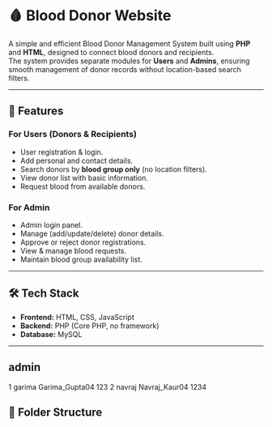 # 🩸 Blood Donor Website

A simple and efficient Blood Donor Management System built using **PHP** and **HTML**, designed to connect blood donors and recipients.  
The system provides separate modules for **Users** and **Admins**, ensuring smooth management of donor records without location-based search filters.

---

## 📌 Features

### **For Users (Donors & Recipients)**
- User registration & login.
- Add personal and contact details.
- Search donors by **blood group only** (no location filters).
- View donor list with basic information.
- Request blood from available donors.

### **For Admin**
- Admin login panel.
- Manage (add/update/delete) donor details.
- Approve or reject donor registrations.
- View & manage blood requests.
- Maintain blood group availability list.

---

## 🛠 Tech Stack
- **Frontend:** HTML, CSS, JavaScript
- **Backend:** PHP (Core PHP, no framework)
- **Database:** MySQL

---
## admin
1 garima Garima_Gupta04 123
2 navraj Navraj_Kaur04 1234

## 📂 Folder Structure
